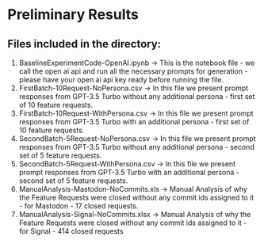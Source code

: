 # Preliminary Results

## Files included in the directory:
1. BaselineExperimentCode-OpenAI.ipynb -> This is the notebook file - we call the open ai api and run all the necessary prompts for generation - please have your open ai api key ready before running the file. 
2. FirstBatch-10Request-NoPersona.csv -> In this file we present prompt responses from GPT-3.5 Turbo without any additional persona - first set of 10 feature requests. 
4. FirstBatch-10Request-WithPersona.csv -> In this file we present prompt responses from GPT-3.5 Turbo with an additional persona - first set of 10 feature requests. 
5. SecondBatch-5Request-NoPersona.csv -> In this file we present prompt responses from GPT-3.5 Turbo without any additional persona - second set of 5 feature requests. 
6. SecondBatch-5Request-WithPersona.csv -> In this file we present prompt responses from GPT-3.5 Turbo with an additional persona - second set of 5 feature requests. 
7. ManualAnalysis-Mastodon-NoCommits.xls -> Manual Analysis of why the Feature Requests were closed without any commit ids assigned to it - for Mastodon - 17 closed requests. 
8. ManualAnalysis-Signal-NoCommits.xlsx -> Manual Analysis of why the Feature Requests were closed without any commit ids assigned to it - for Signal - 414 closed requests
